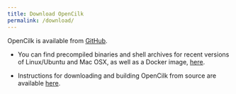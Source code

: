 ```yaml
---
title: Download OpenCilk
permalink: /download/
---
```


OpenCilk is available from [GitHub](https://github.com/OpenCilk).

- You can find precompiled binaries and shell archives for recent
  versions of Linux/Ubuntu and Mac OSX, as well as a Docker image,
  [here](https://github.com/OpenCilk/opencilk-project/releases).

- Instructions for downloading and building OpenCilk from source are
  available
  [here](https://github.com/OpenCilk/infrastructure/blob/release/INSTALLING.md).


